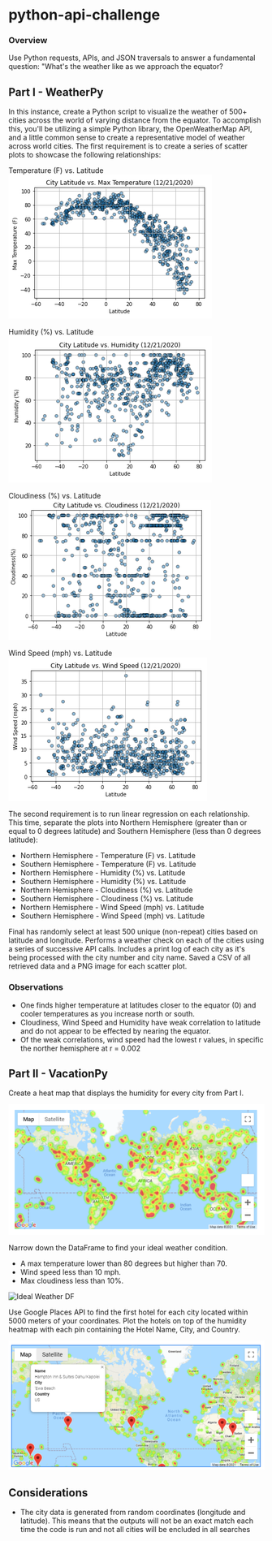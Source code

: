 # python-api-challenge

### Overview
Use Python requests, APIs, and JSON traversals to answer a fundamental question: "What's the weather like as we approach the equator?
 
## Part I - WeatherPy 
 
In this instance, create a Python script to visualize the weather of 500+ cities across the world of varying distance from the equator. To accomplish this, you'll be utilizing a simple Python library, the OpenWeatherMap API, and a little common sense to create a representative model of weather across world cities.
The first requirement is to create a series of scatter plots to showcase the following relationships:

Temperature (F) vs. Latitude
![Temperature (F) vs. Latitude](./img/latitude_vs_maxtemp.png)

Humidity (%) vs. Latitude
![Humidity (%) vs. Latitude](./img/latitude_vs_humidity.png)

Cloudiness (%) vs. Latitude
![Cloudiness (%) vs. Latitude](./img/latitude_vs_cloudiness.png)

Wind Speed (mph) vs. Latitude
![Wind Speed (%) vs. Latitude](./img/latitude_vs_windspeed.png)
 
 
The second requirement is to run linear regression on each relationship. This time, separate the plots into Northern Hemisphere (greater than or equal to 0 degrees latitude) and Southern Hemisphere (less than 0 degrees latitude):

* Northern Hemisphere - Temperature (F) vs. Latitude
* Southern Hemisphere - Temperature (F) vs. Latitude
* Northern Hemisphere - Humidity (%) vs. Latitude
* Southern Hemisphere - Humidity (%) vs. Latitude
* Northern Hemisphere - Cloudiness (%) vs. Latitude
* Southern Hemisphere - Cloudiness (%) vs. Latitude
* Northern Hemisphere - Wind Speed (mph) vs. Latitude
* Southern Hemisphere - Wind Speed (mph) vs. Latitude

Final has randomly select at least 500 unique (non-repeat) cities based on latitude and longitude. Performs a weather check on each of the cities using a series of successive API calls. Includes a print log of each city as it's being processed with the city number and city name. Saved a CSV of all retrieved data and a PNG image for each scatter plot.

### Observations
  * One finds higher temperature at latitudes closer to the equator (0) and cooler temperatures as you increase north or south.
  * Cloudiness, Wind Speed and Humidity have weak correlation to latitude and do not appear to be effected by nearing the equator.
  * Of the weak correlations, wind speed had the lowest r values, in specific the norther hemisphere at r = 0.002
  
  
## Part II - VacationPy 

Create a heat map that displays the humidity for every city from Part I.

![All Priot City Humidity](./img/humidity_map.png)

Narrow down the DataFrame to find your ideal weather condition. 
  * A max temperature lower than 80 degrees but higher than 70.
  * Wind speed less than 10 mph.
  * Max cloudiness less than 10%.
 
![Ideal Weather DF](./img/ideal_weather.pmn)


Use Google Places API to find the first hotel for each city located within 5000 meters of your coordinates.
Plot the hotels on top of the humidity heatmap with each pin containing the Hotel Name, City, and Country.

![Desired Hotels Map](./img/desired_hotel_map.png)

## Considerations

  * The city data is generated from random coordinates (longitude and latitude). This means that the outputs will not be an exact match each time the code is run and not all cities will be encluded in all searches
